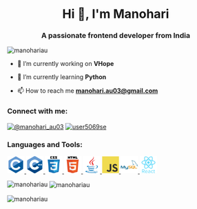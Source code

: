 <h1 align="center">Hi 👋, I'm Manohari</h1>
<h3 align="center">A passionate frontend developer from India</h3>

<p align="left"> <img src="https://komarev.com/ghpvc/?username=manohariau&label=Profile%20views&color=0e75b6&style=flat" alt="manohariau" /> </p>

- 🔭 I’m currently working on **VHope**

- 🌱 I’m currently learning **Python**

- 📫 How to reach me **manohari.au03@gmail.com**

<h3 align="left">Connect with me:</h3>
<p align="left">
<a href="https://www.hackerrank.com/@manohari_au03" target="blank"><img align="center" src="https://raw.githubusercontent.com/rahuldkjain/github-profile-readme-generator/master/src/images/icons/Social/hackerrank.svg" alt="@manohari_au03" height="30" width="40" /></a>
<a href="https://www.leetcode.com/user5069se" target="blank"><img align="center" src="https://raw.githubusercontent.com/rahuldkjain/github-profile-readme-generator/master/src/images/icons/Social/leet-code.svg" alt="user5069se" height="30" width="40" /></a>
</p>

<h3 align="left">Languages and Tools:</h3>
<p align="left"> <a href="https://www.cprogramming.com/" target="_blank" rel="noreferrer"> <img src="https://raw.githubusercontent.com/devicons/devicon/master/icons/c/c-original.svg" alt="c" width="40" height="40"/> </a> <a href="https://www.w3schools.com/cpp/" target="_blank" rel="noreferrer"> <img src="https://raw.githubusercontent.com/devicons/devicon/master/icons/cplusplus/cplusplus-original.svg" alt="cplusplus" width="40" height="40"/> </a> <a href="https://www.w3schools.com/css/" target="_blank" rel="noreferrer"> <img src="https://raw.githubusercontent.com/devicons/devicon/master/icons/css3/css3-original-wordmark.svg" alt="css3" width="40" height="40"/> </a> <a href="https://www.w3.org/html/" target="_blank" rel="noreferrer"> <img src="https://raw.githubusercontent.com/devicons/devicon/master/icons/html5/html5-original-wordmark.svg" alt="html5" width="40" height="40"/> </a> <a href="https://www.java.com" target="_blank" rel="noreferrer"> <img src="https://raw.githubusercontent.com/devicons/devicon/master/icons/java/java-original.svg" alt="java" width="40" height="40"/> </a> <a href="https://developer.mozilla.org/en-US/docs/Web/JavaScript" target="_blank" rel="noreferrer"> <img src="https://raw.githubusercontent.com/devicons/devicon/master/icons/javascript/javascript-original.svg" alt="javascript" width="40" height="40"/> </a> <a href="https://www.mysql.com/" target="_blank" rel="noreferrer"> <img src="https://raw.githubusercontent.com/devicons/devicon/master/icons/mysql/mysql-original-wordmark.svg" alt="mysql" width="40" height="40"/> </a> <a href="https://reactjs.org/" target="_blank" rel="noreferrer"> <img src="https://raw.githubusercontent.com/devicons/devicon/master/icons/react/react-original-wordmark.svg" alt="react" width="40" height="40"/> </a> </p>

<p><img align="left" src="https://github-readme-stats.vercel.app/api/top-langs?username=manohariau&show_icons=true&locale=en&layout=compact" alt="manohariau" /></p>

<p>&nbsp;<img align="center" src="https://github-readme-stats.vercel.app/api?username=manohariau&show_icons=true&locale=en" alt="manohariau" /></p>

<p><img align="center" src="https://github-readme-streak-stats.herokuapp.com/?user=manohariau&" alt="manohariau" /></p>
